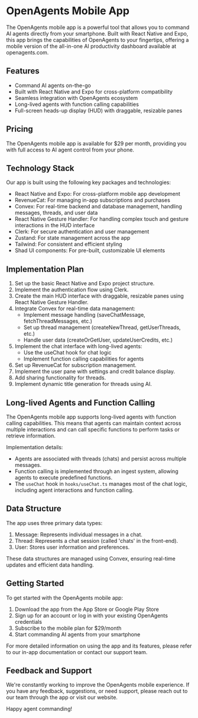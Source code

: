 # OpenAgents Mobile App

The OpenAgents mobile app is a powerful tool that allows you to command AI agents directly from your smartphone. Built with React Native and Expo, this app brings the capabilities of OpenAgents to your fingertips, offering a mobile version of the all-in-one AI productivity dashboard available at openagents.com.

## Features

- Command AI agents on-the-go
- Built with React Native and Expo for cross-platform compatibility
- Seamless integration with OpenAgents ecosystem
- Long-lived agents with function calling capabilities
- Full-screen heads-up display (HUD) with draggable, resizable panes

## Pricing

The OpenAgents mobile app is available for $29 per month, providing you with full access to AI agent control from your phone.

## Technology Stack

Our app is built using the following key packages and technologies:

- React Native and Expo: For cross-platform mobile app development
- RevenueCat: For managing in-app subscriptions and purchases
- Convex: For real-time backend and database management, handling messages, threads, and user data
- React Native Gesture Handler: For handling complex touch and gesture interactions in the HUD interface
- Clerk: For secure authentication and user management
- Zustand: For state management across the app
- Tailwind: For consistent and efficient styling
- Shad UI components: For pre-built, customizable UI elements

## Implementation Plan

1. Set up the basic React Native and Expo project structure.
2. Implement the authentication flow using Clerk.
3. Create the main HUD interface with draggable, resizable panes using React Native Gesture Handler.
4. Integrate Convex for real-time data management:
   - Implement message handling (saveChatMessage, fetchThreadMessages, etc.)
   - Set up thread management (createNewThread, getUserThreads, etc.)
   - Handle user data (createOrGetUser, updateUserCredits, etc.)
5. Implement the chat interface with long-lived agents:
   - Use the useChat hook for chat logic
   - Implement function calling capabilities for agents
6. Set up RevenueCat for subscription management.
7. Implement the user pane with settings and credit balance display.
8. Add sharing functionality for threads.
9. Implement dynamic title generation for threads using AI.

## Long-lived Agents and Function Calling

The OpenAgents mobile app supports long-lived agents with function calling capabilities. This means that agents can maintain context across multiple interactions and can call specific functions to perform tasks or retrieve information.

Implementation details:
- Agents are associated with threads (chats) and persist across multiple messages.
- Function calling is implemented through an ingest system, allowing agents to execute predefined functions.
- The `useChat` hook in `hooks/useChat.ts` manages most of the chat logic, including agent interactions and function calling.

## Data Structure

The app uses three primary data types:
1. Message: Represents individual messages in a chat.
2. Thread: Represents a chat session (called 'chats' in the front-end).
3. User: Stores user information and preferences.

These data structures are managed using Convex, ensuring real-time updates and efficient data handling.

## Getting Started

To get started with the OpenAgents mobile app:

1. Download the app from the App Store or Google Play Store
2. Sign up for an account or log in with your existing OpenAgents credentials
3. Subscribe to the mobile plan for $29/month
4. Start commanding AI agents from your smartphone

For more detailed information on using the app and its features, please refer to our in-app documentation or contact our support team.

## Feedback and Support

We're constantly working to improve the OpenAgents mobile experience. If you have any feedback, suggestions, or need support, please reach out to our team through the app or visit our website.

Happy agent commanding!